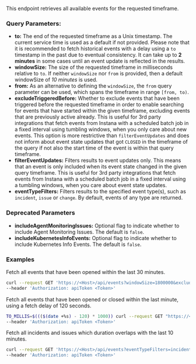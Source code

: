 This endpoint retrieves all available events for the requested timeframe.

### Query Parameters:

- **to:** The end of the requested timeframe as a Unix timestamp. The current service time is used as a default if not provided. Please note that it is recommended to fetch historical events with a delay using a `to` timestamp in the past due to eventual consistency. It can take up to **2 minutes** in some cases until an event update is reflected in the results.
- **windowSize:** The size of the requested timeframe in milliseconds relative to `to`. If neither `windowSize` nor `from` is provided, then a default windowSize of *10 minutes* is used.
- **from:** As an alternative to defining the `windowSize`, the `from` query parameter can be used, which spans the timeframe in range `[from, to)`.
- **excludeTriggeredBefore:** Whether to exclude events that have been triggered before the requested timeframe in order to enable searching for events that have started within the given timeframe, excluding events that are previously active already. This is useful for 3rd party integrations that fetch events from Instana with a scheduled batch job in a fixed interval using tumbling windows, when you only care about new events.
This option is more restrictive than `filterEventUpdates` and does not inform about event state updates that got `CLOSED` in the timeframe of the query if not also the start time of the event is within that query timeframe.
- **filterEventUpdates:** Filters results to event updates only. This means that an event is only included when its event state changed in the given query timeframe. This is useful for 3rd party integrations that fetch events from Instana with a scheduled batch job in a fixed interval using a tumbling windows, when you care about event state updates.
- **eventTypeFilters:** Filters results to the specified event type(s), such as `incident`, `issue` or `change`. By default, events of any type are returned.

### Deprecated Parameters

- **includeAgentMonitoringIssues:** Optional flag to indicate whether to include Agent Monitoring Issues. The default is `false`.
- **includeKubernetesInfoEvents:** Optional flag to indicate whether to include Kubernetes Info Events. The default is `false`.

### Examples

Fetch all events that have been opened within the last 30 minutes.

```bash
curl --request GET 'https://<Host>/api/events?windowSize=1800000&excludeTriggeredBefore=true' \
--header 'Authorization: apiToken <Token>'
```

Fetch all events that have been opened or closed within the last minute, using a fetch delay of 120 seconds.

```bash
TO_MILLIS=$((($(date +%s) - 120) * 1000)) curl --request GET "https://<Host>/api/events?windowSize=60000&to=$TO_MILLIS&filterEventUpdates=true" \
--header 'Authorization: apiToken <Token>'
```

Fetch all incidents and issues which duration overlaps with the last 10 minutes.

```bash
curl --request GET 'https://<Host>/api/events?eventTypeFilters=incident&eventTypeFilters=issue' \
--header 'Authorization: apiToken <Token>'
```
